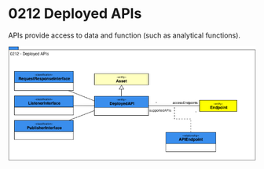 <!-- SPDX-License-Identifier: CC-BY-4.0 -->
<!-- Copyright Contributors to the ODPi Egeria project. -->

# 0212 Deployed APIs

APIs provide access to data and function (such as analytical functions).

![UML](0212-Deployed-APIs.png)